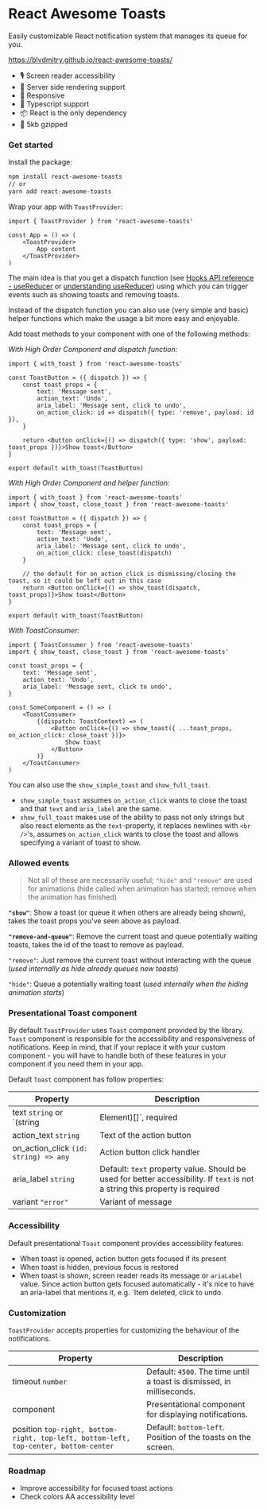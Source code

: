 # React Awesome Toasts

Easily customizable React notification system that manages its queue for you. 

<!-- TODO: create own demo page -->
https://blvdmitry.github.io/react-awesome-toasts/

- 🎙 Screen reader accessibility
- 🔧 Server side rendering support
- 📱 Responsive
- 📘 Typescript support
- 📦 React is the only dependency
- 🎉 5kb gzipped

### Get started

Install the package:

```sh
npm install react-awesome-toasts
// or
yarn add react-awesome-toasts
```

Wrap your app with `ToastProvider`:

```tsx
import { ToastProvider } from 'react-awesome-toasts'

const App = () => (
	<ToastProvider>
		App content
	</ToastProvider>
)
```

The main idea is that you get a dispatch function (see [Hooks API reference - useReducer](https://reactjs.org/docs/hooks-reference.html#usereducer) or [understanding useReducer](https://alligator.io/react/usereducer/)) using which you can trigger events such as showing toasts and removing toasts.

Instead of the dispatch function you can also use (very simple and basic) helper functions which make the usage a bit more easy and enjoyable.


Add toast methods to your component with one of the following methods:

*With High Order Component and dispatch function:*
 
```tsx
import { with_toast } from 'react-awesome-toasts'

const ToastButton = ({ dispatch }) => {
	const toast_props = {
		text: 'Message sent',
		action_text: 'Undo',
		aria_label: 'Message sent, click to undo',
		on_action_click: id => dispatch({ type: 'remove', payload: id }),
	}
	
	return <Button onClick={() => dispatch({ type: 'show', payload: toast_props })}>Show toast</Button>
}

export default with_toast(ToastButton)
```

*With High Order Component and helper function:*
 
```tsx
import { with_toast } from 'react-awesome-toasts'
import { show_toast, close_toast } from 'react-awesome-toasts'

const ToastButton = ({ dispatch }) => {
	const toast_props = {
		text: 'Message sent',
		action_text: 'Undo',
		aria_label: 'Message sent, click to undo',
		on_action_click: close_toast(dispatch)
	}
	
	// the default for on_action_click is dismissing/closing the toast, so it could be left out in this case
	return <Button onClick={() => show_toast(dispatch, toast_props)}>Show toast</Button>
}

export default with_toast(ToastButton)
```

*With ToastConsumer:*

```tsx
import { ToastConsumer } from 'react-awesome-toasts'
import { show_toast, close_toast } from 'react-awesome-toasts'

const toast_props = {
	text: 'Message sent',
	action_text: 'Undo',
	aria_label: 'Message sent, click to undo',
}

const SomeComponent = () => (
	<ToastConsumer>
		{(dispatch: ToastContext) => (
			<Button onClick={() => show_toast({ ...toast_props, on_action_click: close_toast })}>
				Show toast
			</Button>    
		)}
	</ToastConsumer>
)
```

You can also use the `show_simple_toast` and `show_full_toast`.
- `show_simple_toast` assumes `on_action_click` wants to close the toast and that `text` and `aria_label` are the same.
- `show_full_toast` makes use of the ability to pass not only strings but also react elements as the `text`-property, it replaces newlines with `<br />`'s, assumes `on_action_click` wants to close the toast and allows specifying a variant of toast to show.

### Allowed events

> Not all of these are necessarily useful; `"hide"` and `"remove"` are used for animations (hide called when animation has started; remove when the animation has finished)

**`"show"`**: Show a toast (or queue it when others are already being shown), takes the toast props you've seen above as payload.

**`"remove-and-queue"`**: Remove the current toast and queue potentially waiting toasts, takes the id of the toast to remove as payload.

`"remove"`: Just remove the current toast without interacting with the queue (*used internally as hide already queues new toasts*)

`"hide"`: Queue a potentially waiting toast (*used internally when the hiding animation starts*)

### Presentational Toast component

By default `ToastProvider` uses `Toast` component provided by the library.
`Toast` component is responsible for the accessibility and responsiveness of notifications.
Keep in mind, that if your replace it with your custom component - you will have to handle both of these features in your component if you need them in your app.

Default `Toast` component has follow properties:

| Property                                          | Description                        |
| ------------------------------------------------- | ---------------------------------- |
| text `string` or `(string | Element)[]`, required | Message to display in notification |
| action_text `string`                              | Text of the action button          |
| on_action_click `(id: string) => any`             | Action button click handler        |
| aria_label `string`                               | Default: `text` property value. Should be used for better accessibility. If `text` is not a string this property is required |
| variant `"error"`                                 | Variant of message                 |

### Accessibility

Default presentational `Toast` component provides accessibility features:

- When toast is opened, action button gets focused if its present
- When toast is hidden, previous focus is restored
- When toast is shown, screen reader reads its message or `ariaLabel` value. Since action button gets focused automatically - it's nice to have an aria-label that mentions it, e.g. `Item deleted, click to undo.  

### Customization

`ToastProvider` accepts properties for customizing the behaviour of the notifications.

| Property         | Description                                                            |
| ---------------- | ---------------------------------------------------------------------- |
| timeout `number` | Default: `4500`. The time until a toast is dismissed, in milliseconds. |
| component        | Presentational component for displaying notifications.                 |
| position `top-right, bottom-right, top-left, bottom-left, top-center, bottom-center` | Default: `bottom-left`. Position of the toasts on the screen. |

### Roadmap

- Improve accessibility for focused toast actions
- Check colors AA accessibility level
